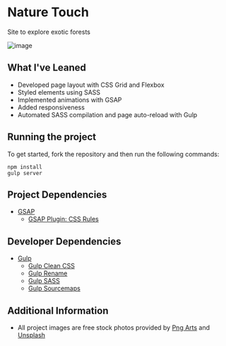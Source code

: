 # Nature Touch

Site to explore exotic forests

![image](https://user-images.githubusercontent.com/12193814/84225212-f1747d80-aab4-11ea-898f-f05470a7b310.png)

## What I've Leaned
- Developed page layout with CSS Grid and Flexbox
- Styled elements using SASS
- Implemented animations with GSAP
- Added responsiveness
- Automated SASS compilation and page auto-reload with Gulp

## Running the project

To get started, fork the repository and then run the following commands:

    npm install
    gulp server

## Project Dependencies
- [GSAP](https://greensock.com/gsap/)
  - [GSAP Plugin: CSS Rules](https://greensock.com/cssruleplugin/)

## Developer Dependencies
- [Gulp](https://gulpjs.com/)
  - [Gulp Clean CSS](https://www.npmjs.com/package/gulp-clean-css)
  - [Gulp Rename](https://www.npmjs.com/package/gulp-rename)
  - [Gulp SASS](https://www.npmjs.com/package/gulp-sass)
  - [Gulp Sourcemaps](https://www.npmjs.com/package/gulp-sourcemaps)

## Additional Information

- All project images are free stock photos provided by [Png Arts](https://www.pngarts.com/explore/51145) and [Unsplash](https://unsplash.com/photos/q7pOFt3J0ks)


